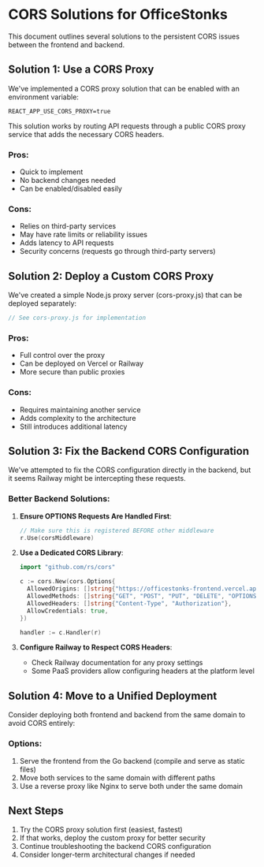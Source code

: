 # CORS Solutions for OfficeStonks

This document outlines several solutions to the persistent CORS issues between the frontend and backend.

## Solution 1: Use a CORS Proxy

We've implemented a CORS proxy solution that can be enabled with an environment variable:

```
REACT_APP_USE_CORS_PROXY=true
```

This solution works by routing API requests through a public CORS proxy service that adds the necessary CORS headers.

### Pros:
- Quick to implement
- No backend changes needed
- Can be enabled/disabled easily

### Cons:
- Relies on third-party services
- May have rate limits or reliability issues
- Adds latency to API requests
- Security concerns (requests go through third-party servers)

## Solution 2: Deploy a Custom CORS Proxy

We've created a simple Node.js proxy server (cors-proxy.js) that can be deployed separately:

```javascript
// See cors-proxy.js for implementation
```

### Pros:
- Full control over the proxy
- Can be deployed on Vercel or Railway
- More secure than public proxies

### Cons:
- Requires maintaining another service
- Adds complexity to the architecture
- Still introduces additional latency

## Solution 3: Fix the Backend CORS Configuration

We've attempted to fix the CORS configuration directly in the backend, but it seems Railway might be intercepting these requests.

### Better Backend Solutions:

1. **Ensure OPTIONS Requests Are Handled First**:
   ```go
   // Make sure this is registered BEFORE other middleware
   r.Use(corsMiddleware)
   ```

2. **Use a Dedicated CORS Library**:
   ```go
   import "github.com/rs/cors"
   
   c := cors.New(cors.Options{
     AllowedOrigins: []string{"https://officestonks-frontend.vercel.app"},
     AllowedMethods: []string{"GET", "POST", "PUT", "DELETE", "OPTIONS"},
     AllowedHeaders: []string{"Content-Type", "Authorization"},
     AllowCredentials: true,
   })
   
   handler := c.Handler(r)
   ```

3. **Configure Railway to Respect CORS Headers**:
   - Check Railway documentation for any proxy settings
   - Some PaaS providers allow configuring headers at the platform level

## Solution 4: Move to a Unified Deployment

Consider deploying both frontend and backend from the same domain to avoid CORS entirely:

### Options:
1. Serve the frontend from the Go backend (compile and serve as static files)
2. Move both services to the same domain with different paths
3. Use a reverse proxy like Nginx to serve both under the same domain

## Next Steps

1. Try the CORS proxy solution first (easiest, fastest)
2. If that works, deploy the custom proxy for better security
3. Continue troubleshooting the backend CORS configuration
4. Consider longer-term architectural changes if needed